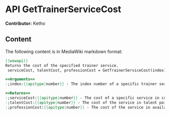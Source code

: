# API GetTrainerServiceCost

**Contributor:** Ketho

## Content

The following content is in MediaWiki markdown format:

```mediawiki
{{wowapi}}
Returns the cost of the specified trainer service.
 serviceCost, talentCost, professionCost = GetTrainerServiceCost(index)

==Arguments==
:;index:{{apitype|number}} - The index number of a specific trainer service.

==Returns==
:;serviceCost:{{apitype|number}} - The cost of a specific service in copper.
:;talentCost:{{apitype|number}} - The cost of the service in talent points.
:;professionCost:{{apitype|number}} - The cost of the service in available professions.
```